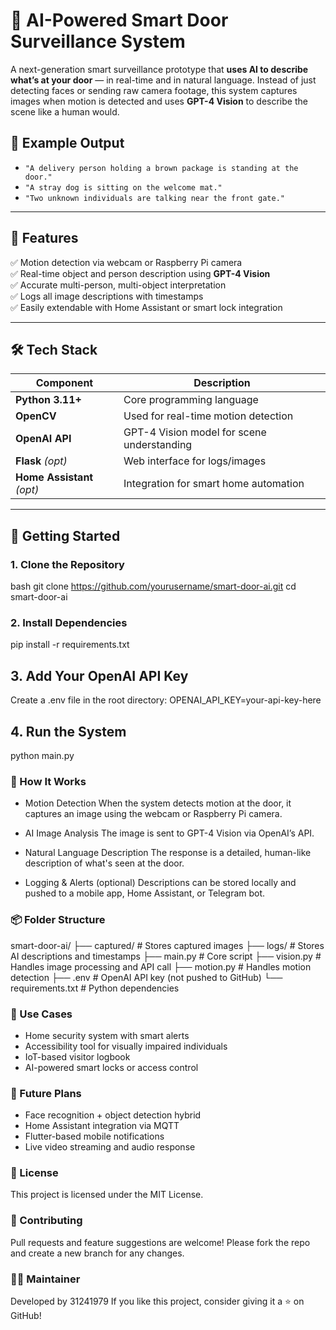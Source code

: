 # 🔐 AI-Powered Smart Door Surveillance System

A next-generation smart surveillance prototype that **uses AI to describe what’s at your door** — in real-time and in natural language. Instead of just detecting faces or sending raw camera footage, this system captures images when motion is detected and uses **GPT-4 Vision** to describe the scene like a human would.

## 📸 Example Output

- `"A delivery person holding a brown package is standing at the door."`
- `"A stray dog is sitting on the welcome mat."`
- `"Two unknown individuals are talking near the front gate."`

---

## 🎯 Features

✅ Motion detection via webcam or Raspberry Pi camera  
✅ Real-time object and person description using **GPT-4 Vision**  
✅ Accurate multi-person, multi-object interpretation  
✅ Logs all image descriptions with timestamps  
✅ Easily extendable with Home Assistant or smart lock integration

---

## 🛠 Tech Stack

| Component        | Description                                      |
|------------------|--------------------------------------------------|
| **Python 3.11+** | Core programming language                        |
| **OpenCV**       | Used for real-time motion detection              |
| **OpenAI API**   | GPT-4 Vision model for scene understanding       |
| **Flask** *(opt)*| Web interface for logs/images                    |
| **Home Assistant** *(opt)* | Integration for smart home automation |

---

## 🚀 Getting Started

### 1. Clone the Repository
bash
git clone https://github.com/yourusername/smart-door-ai.git
cd smart-door-ai

### 2. Install Dependencies
pip install -r requirements.txt

## 3. Add Your OpenAI API Key
Create a .env file in the root directory:
OPENAI_API_KEY=your-api-key-here

## 4. Run the System
python main.py

### 🧠 How It Works
- Motion Detection
When the system detects motion at the door, it captures an image using the webcam or Raspberry Pi camera.

- AI Image Analysis
The image is sent to GPT-4 Vision via OpenAI’s API.

- Natural Language Description
The response is a detailed, human-like description of what's seen at the door.

- Logging & Alerts (optional)
Descriptions can be stored locally and pushed to a mobile app, Home Assistant, or Telegram bot.

### 📦 Folder Structure
smart-door-ai/
├── captured/            # Stores captured images
├── logs/                # Stores AI descriptions and timestamps
├── main.py              # Core script
├── vision.py            # Handles image processing and API call
├── motion.py            # Handles motion detection
├── .env                 # OpenAI API key (not pushed to GitHub)
└── requirements.txt     # Python dependencies

### 🔐 Use Cases
- Home security system with smart alerts
- Accessibility tool for visually impaired individuals
- IoT-based visitor logbook
- AI-powered smart locks or access control

### 📲 Future Plans
 - Face recognition + object detection hybrid
 - Home Assistant integration via MQTT
 - Flutter-based mobile notifications
 - Live video streaming and audio response

### 📄 License
This project is licensed under the MIT License.


### 🤝 Contributing
Pull requests and feature suggestions are welcome! Please fork the repo and create a new branch for any changes.


### 🙋‍♂️ Maintainer
Developed by 31241979
If you like this project, consider giving it a ⭐ on GitHub!

